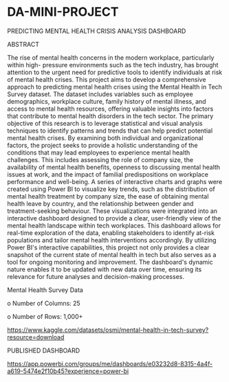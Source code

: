 # DA-MINI-PROJECT
PREDICTING MENTAL HEALTH CRISIS ANALYSIS DASHBOARD

ABSTRACT 

   The rise of mental health concerns in the modern workplace, particularly within high-
pressure environments such as the tech industry, has brought attention to the urgent need for
predictive tools to identify individuals at risk of mental health crises. This project aims to
develop a comprehensive approach to predicting mental health crises using the
Mental Health in Tech Survey dataset. The dataset includes variables such as employee
demographics, workplace culture, family history of mental illness, and access to mental
health resources, offering valuable insights into factors that contribute to mental health
disorders in the tech sector. The primary objective of this research is to leverage statistical
and visual analysis techniques to identify patterns and trends that can help predict potential
mental health crises. By examining both individual and organizational factors, the project
seeks to provide a holistic understanding of the conditions that may lead employees to
experience mental health challenges. This includes assessing the role of company size, the
availability of mental health benefits, openness to discussing mental health issues at work,
and the impact of familial predispositions on workplace performance and well-being. A series
of interactive charts and graphs were created using Power BI to visualize key trends, such as
the distribution of mental health treatment by company size, the ease of obtaining mental
health leave by country, and the relationship between gender and treatment-seeking
behaviour. These visualizations were integrated into an interactive dashboard designed to
provide a clear, user-friendly view of the mental health landscape within tech workplaces.
This dashboard allows for real-time exploration of the data, enabling stakeholders to identify
at-risk populations and tailor mental health interventions accordingly. By utilizing Power BI's
interactive capabilities, this project not only provides a clear snapshot of the current state of
mental health in tech but also serves as a tool for ongoing monitoring and improvement. The
dashboard's dynamic nature enables it to be updated with new data over time, ensuring its
relevance for future analyses and decision-making processes.



Mental Health Survey Data

o Number of Columns: 25

o Number of Rows: 1,000+

https://www.kaggle.com/datasets/osmi/mental-health-in-tech-survey?resource=download


PUBLISHED DASHBOARD

https://app.powerbi.com/groups/me/dashboards/e03232d8-8315-4a4f-a619-5474e2f10b45?experience=power-bi
